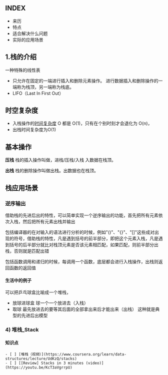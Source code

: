 ## INDEX
- 来历
- 特点
- 适合解决什么问题
- 实际的应用场景



## 1.栈的介绍

一种特殊的线性表
- 只允许在固定的一端进行插入和删除元素操作。
	进行数据插入和删除操作的一端称为栈顶，另一端称为栈底。
- LIFO（Last In First Out）

## 时空复杂度
- 入栈操作的[时间复杂度](https://so.csdn.net/so/search?q=%E6%97%B6%E9%97%B4%E5%A4%8D%E6%9D%82%E5%BA%A6&spm=1001.2101.3001.7020) O 都是 O(1)，只有在个别时刻才会退化为 O(n)，
- 出栈时间复杂度为O(1)

## 基本操作

**压栈**
栈的插入操作叫做，进栈/压栈/入栈
入数据在栈顶。

**出栈**
栈的删除操作叫做出栈。出数据也在栈顶。

## 栈应用场景

### 逆序输出
借助栈的先进后出的特性，可以简单实现一个逆序输出的功能，首先把所有元素依次入栈，然后把所有元素出栈并输出

包括编译器的在对输入的语法进行分析的时候，例如"()"、"{}"、"[]"这些成对出现的符号，借助栈的特性，凡是遇到括号的前半部分，即把这个元素入栈，凡是遇到括号的后半部分就比对栈顶元素是否该元素相匹配，如果匹配，则前半部分出栈，否则就是匹配出错

包括函数调用和递归的时候，每调用一个函数，底层都会进行入栈操作，出栈则返回函数的返回值

#### 生活中的例子
可以把乒乓球盒比喻成一个堆栈，
- 放球进球盒
球一个一个放进去（入栈）
- 取球
最先放进去的要等其后面的全部拿出来后才能出来（出栈）
这种就是典型的先进后出模型



### 4) 堆栈_Stack
#### 知识点
    - [ ] [堆栈（视频）](https://www.coursera.org/learn/data-structures/lecture/UdKzQ/stacks)
    - [ ] [[Review] Stacks in 3 minutes (video)](https://youtu.be/KcT3aVgrrpU)
